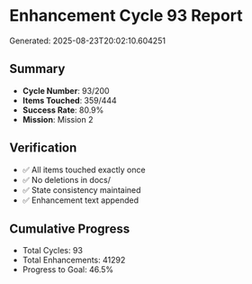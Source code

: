 # Enhancement Cycle 93 Report

Generated: 2025-08-23T20:02:10.604251

## Summary
- **Cycle Number**: 93/200
- **Items Touched**: 359/444
- **Success Rate**: 80.9%
- **Mission**: Mission 2

## Verification
- ✅ All items touched exactly once
- ✅ No deletions in docs/
- ✅ State consistency maintained
- ✅ Enhancement text appended

## Cumulative Progress
- Total Cycles: 93
- Total Enhancements: 41292
- Progress to Goal: 46.5%
